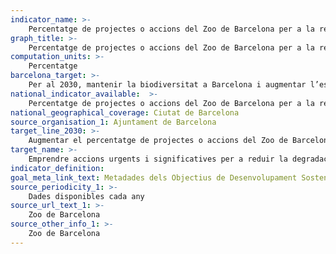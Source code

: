 ```yaml
---
indicator_name: >-
    Percentatge de projectes o accions del Zoo de Barcelona per a la recerca i la conservació dedicats a espècies de fauna autòctones (incloent projectes mixtos)
graph_title: >-
    Percentatge de projectes o accions del Zoo de Barcelona per a la recerca i la conservació dedicats a espècies de fauna autòctones (incloent projectes mixtos)
computation_units: >-
    Percentatge
barcelona_target: >-
    Per al 2030, mantenir la biodiversitat a Barcelona i augmentar l’esforç en la lluita per la preservació de la biodiversitat del planeta
national_indicator_available:  >-
    Percentatge de projectes o accions del Zoo de Barcelona per a la recerca i la conservació dedicats a espècies de fauna autòctones (incloent projectes mixtos)
national_geographical_coverage: Ciutat de Barcelona 
source_organisation_1: Ajuntament de Barcelona
target_line_2030: >-
    Augmentar el percentatge de projectes o accions del Zoo de Barcelona per a la recerca i la conservació dedicats a espècies de fauna autòctones. Valor fita 2030: Per determinar
target_name: >-
    Emprendre accions urgents i significatives per a reduir la degradació dels hàbitats naturals, aturar la pèrdua de biodiversitat i, per a 2020, protegir les espècies amenaçades i evitar-ne l’extinció
indicator_definition:
goal_meta_link_text: Metadades dels Objectius de Desenvolupament Sostenible de les Nacions Unides (pdf 894kB)
source_periodicity_1: >-
    Dades disponibles cada any
source_url_text_1: >-
    Zoo de Barcelona
source_other_info_1: >-
    Zoo de Barcelona
---
```

